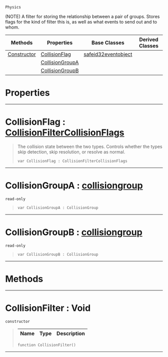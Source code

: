  `Physics`

(NOTE) A filter for storing the relationship between a pair of groups. Stores flags for the kind of filter this is, as well as what events to send out and to whom.

|Methods|Properties|Base Classes|Derived Classes|
|---|---|---|---|
|[ Constructor](collisionfilter.md#collisionfilter-void)|[ CollisionFlag](collisionfilter.md#collisionflag-zilch-engin)|[safeid32eventobject](safeid32eventobject.md)| |
| |[ CollisionGroupA](collisionfilter.md#collisiongroupa-zilch-eng)| | |
| |[ CollisionGroupB](collisionfilter.md#collisiongroupb-zilch-eng)| | |


 #  Properties


---  
 #  CollisionFlag : [CollisionFilterCollisionFlags](../enum_reference.md#collisionfiltercollisionflags)

> The collision state between the two types. Controls whether the types skip detection, skip resolution, or resolve as normal.
> ```TS:Nada
> var CollisionFlag : CollisionFilterCollisionFlags


---  
 #  CollisionGroupA : [collisiongroup](collisiongroup.md)

 `read-only`

> 
> ```TS:Nada
> var CollisionGroupA : CollisionGroup


---  
 #  CollisionGroupB : [collisiongroup](collisiongroup.md)

 `read-only`

> 
> ```TS:Nada
> var CollisionGroupB : CollisionGroup


---  
 #  Methods


---  
 #  CollisionFilter : Void

 `constructor`

> 
> |Name|Type|Description|
> |---|---|---|
> ```TS:Nada
> function CollisionFilter()
> ``` 


---  
 

 